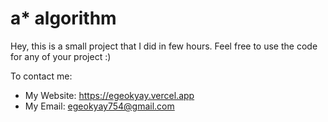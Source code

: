 # a* algorithm

Hey, this is a small project that I did in few hours. Feel free to use the code for any of your project :)

To contact me:
- My Website: https://egeokyay.vercel.app
- My Email: egeokyay754@gmail.com
